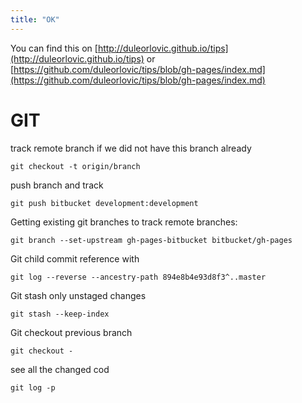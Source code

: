 ```yaml
---
title: "OK"
---
```

<link href="tips/stylesheets/pygment_trac.css" rel="stylesheet"></link>
<link href="tips/stylesheets/pygment_trac.css" rel="stylesheet"></link>

You can find this on [http://duleorlovic.github.io/tips](http://duleorlovic.github.io/tips) or [https://github.com/duleorlovic/tips/blob/gh-pages/index.md](https://github.com/duleorlovic/tips/blob/gh-pages/index.md)

GIT
===

track remote branch if we did not have this branch already

    git checkout -t origin/branch
    
push branch and track

    git push bitbucket development:development
  
Getting existing git branches to track remote branches:  

    git branch --set-upstream gh-pages-bitbucket bitbucket/gh-pages 
    
Git child commit reference with

    git log --reverse --ancestry-path 894e8b4e93d8f3^..master
    
Git stash only unstaged changes

    git stash --keep-index
    
Git checkout previous branch

    git checkout -
  
see all the changed cod

    git log -p

